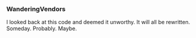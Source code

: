 <h3>WanderingVendors</h3>

I looked back at this code and deemed it unworthy.
It will all be rewritten. Someday. Probably. Maybe.